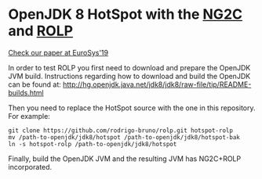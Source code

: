 # OpenJDK 8 HotSpot with the [NG2C](https://github.com/rodrigo-bruno/ng2c) and [ROLP](https://github.com/rodrigo-bruno/rolp)

[Check our paper at EuroSys'19](https://rodrigo-bruno.github.io/publications/rbruno-eurosys19.pdf)

In order to test ROLP you first need to download and prepare the OpenJDK JVM build. Instructions regarding how to download and build the OpenJDK can be found at: http://hg.openjdk.java.net/jdk8/jdk8/raw-file/tip/README-builds.html

Then you need to replace the HotSpot source with the one in this repository. For example:

    git clone https://github.com/rodrigo-bruno/rolp.git hotspot-rolp
    mv /path-to-openjdk/jdk8/hotspot /path-to-openjdk/jdk8/hotspot-bak
    ln -s hotspot-rolp /path-to-openjdk/jdk8/hotspot

Finally, build the OpenJDK JVM and the resulting JVM has NG2C+ROLP incorporated.
